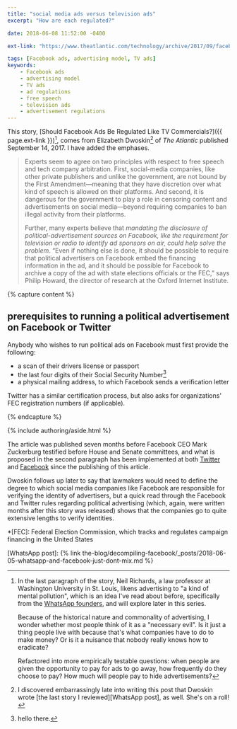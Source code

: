 ```yaml
---
title: "social media ads versus television ads"
excerpt: "How are each regulated?"

date: 2018-06-08 11:52:00 -0400

ext-link: "https://www.theatlantic.com/technology/archive/2017/09/facebook-ads-free-speech/539736/"

tags: [Facebook ads, advertising model, TV ads]
keywords:
    - Facebook ads
    - advertising model
    - TV ads
    - ad regulations
    - free speech
    - television ads
    - advertisement regulations
---
```


This story, [Should Facebook Ads Be Regulated Like TV Commercials?]({{ page.ext-link }})[^last-quote], comes from Elizabeth Dwoskin[^Dwoskin] of *The Atlantic* published September 14, 2017. I have added the emphases.

> Experts seem to agree on two principles with respect to free speech and tech company arbitration. First, social-media companies, like other private publishers and unlike the government, are not bound by the First Amendment—meaning that they have discretion over what kind of speech is allowed on their platforms. And second, it is dangerous for the government to play a role in censoring content and advertisements on social media—beyond requiring companies to ban illegal activity from their platforms.
> 
> Further, many experts believe that _mandating the disclosure of political-advertisement sources on Facebook, like the requirement for television or radio to identify ad sponsors on air, could help solve the problem_. “Even if nothing else is done, it should be possible to require that political advertisers on Facebook embed the financing information in the ad, and it should be possible for Facebook to archive a copy of the ad with state elections officials or the FEC,” says Philip Howard, the director of research at the Oxford Internet Institute.

{% capture content %}

## prerequisites to running a political advertisement on Facebook or Twitter

Anybody who wishes to run political ads on Facebook must first provide the following:

- a scan of their drivers license or passport
- the last four digits of their Social Security Number[^test]
- a physical mailing address, to which Facebook sends a verification letter

Twitter has a similar certification process, but also asks for organizations' FEC registration numbers (if applicable).

[^test]: hello there.

{% endcapture %}

{% include authoring/aside.html %}

The article was published seven months before Facebook CEO Mark Zuckerburg testified before House and Senate committees, and what is proposed in the second paragraph has been implemented at both [Twitter][Twitter political ads] and [Facebook][Facebook political ads] since the publishing of this article.

Dwoskin follows up later to say that lawmakers would need to define the degree to which social media companies like Facebook are responsible for verifying the identity of advertisers, but a quick read through the Facebook and Twitter rules regarding political advertising (which, again, were written months after this story was released) shows that the companies go to quite extensive lengths to verify identities.



*[FEC]: Federal Election Commission, which tracks and regulates campaign financing in the United States


[^Dwoskin]: I discovered embarrassingly late into writing this post that Dwoskin wrote [the last story I reviewed][WhatsApp post], as well. She's on a roll!

[^last-quote]:
    In the last paragraph of the story, Neil Richards, a law professor at Washington University in St. Louis, likens advertising to "a kind of mental pollution", which is an idea I've read about before, specifically from the [WhatsApp founders][WhatsApp hates ads], and will explore later in this series.
    
    Because of the historical nature and commonality of advertising, I wonder whether most people think of it as a "necessary evil". Is it just a thing people live with because that's what companies have to do to make money? Or is it a nuisance that nobody really knows how to eradicate?
    
    Refactored into more empirically testable questions: when people are given the opportunity to pay for ads to go away, how frequently do they choose to pay? How much will people pay to hide advertisements?
    

[Facebook political ads]: https://www.facebook.com/business/help/208949576550051#
[Twitter political ads]: https://business.twitter.com/en/help/ads-policies/restricted-content-policies/political-campaigning.html
[WhatsApp hates ads]: https://blog.whatsapp.com/245/Why-we-dont-sell-ads
[WhatsApp post]: {% link the-blog/decompiling-facebook/_posts/2018-06-05-whatsapp-and-facebook-just-dont-mix.md %}